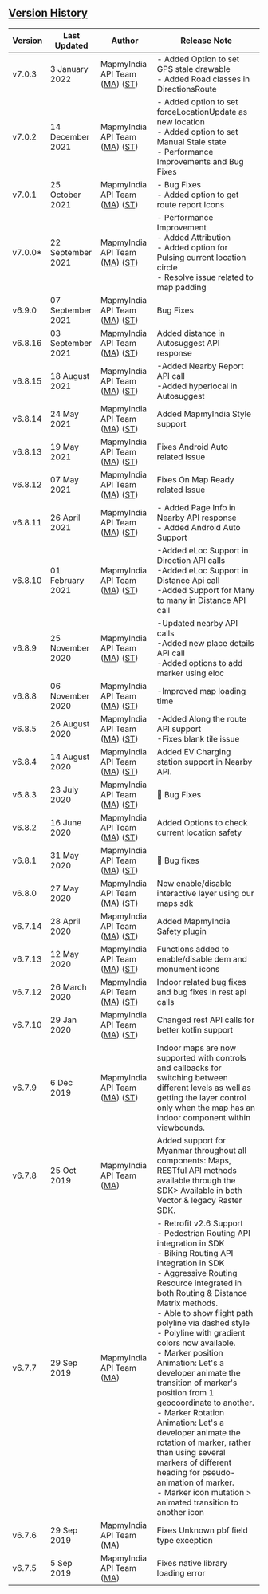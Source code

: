 ## [Version History](#Version-History)


| Version | Last Updated | Author |  Release Note|
| ---- | ---- | ---- | ---- |
| v7.0.3 | 3 January 2022 | MapmyIndia API Team ([MA](https://github.com/mdakram)) ([ST](https://github.com/saksham66)) |   - Added Option to set GPS stale drawable <br/> - Added Road classes in DirectionsRoute  |
| v7.0.2 | 14 December 2021 | MapmyIndia API Team ([MA](https://github.com/mdakram)) ([ST](https://github.com/saksham66)) |   - Added option to set forceLocationUpdate as new location <br/> - Added option to set Manual Stale state <br/> - Performance Improvements and Bug Fixes |
| v7.0.1 | 25 October 2021 | MapmyIndia API Team ([MA](https://github.com/mdakram)) ([ST](https://github.com/saksham66)) |   - Bug Fixes <br/> - Added option to get route report Icons |
 v7.0.0* | 22 September 2021 | MapmyIndia API Team ([MA](https://github.com/mdakram)) ([ST](https://github.com/saksham66)) |   - Performance Improvement<br/>- Added Attribution<br/>- Added option for Pulsing current location circle<br/>- Resolve issue related to map padding |
| v6.9.0 | 07 September 2021 | MapmyIndia API Team ([MA](https://github.com/mdakram)) ([ST](https://github.com/saksham66)) |   Bug Fixes |
| v6.8.16 | 03 September 2021 | MapmyIndia API Team ([MA](https://github.com/mdakram)) ([ST](https://github.com/saksham66)) |   Added distance in Autosuggest API response |
| v6.8.15 | 18 August 2021 | MapmyIndia API Team ([MA](https://github.com/mdakram)) ([ST](https://github.com/saksham66)) |  -Added Nearby Report API call<br/>-Added hyperlocal in Autosuggest |
| v6.8.14 | 24 May 2021 | MapmyIndia API Team ([MA](https://github.com/mdakram)) ([ST](https://github.com/saksham66)) |  Added MapmyIndia Style support |
| v6.8.13 | 19 May 2021 | MapmyIndia API Team ([MA](https://github.com/mdakram)) ([ST](https://github.com/saksham66)) |  Fixes Android Auto related Issue |
| v6.8.12 | 07 May 2021 | MapmyIndia API Team ([MA](https://github.com/mdakram)) ([ST](https://github.com/saksham66)) |  Fixes On Map Ready related Issue |
| v6.8.11 | 26 April 2021 | MapmyIndia API Team ([MA](https://github.com/mdakram)) ([ST](https://github.com/saksham66)) |  - Added Page Info in Nearby API response<br/>- Added Android Auto Support |
| v6.8.10 | 01 February 2021 | MapmyIndia API Team ([MA](https://github.com/mdakram)) ([ST](https://github.com/saksham66)) |  -Added eLoc Support in Direction API calls<br/>-Added eLoc Support in Distance Api call<br/>-Added Support for Many to many in Distance API call |
| v6.8.9 | 25 November 2020 | MapmyIndia API Team ([MA](https://github.com/mdakram)) ([ST](https://github.com/saksham66)) |  -Updated nearby API calls<br/>-Added new place details API call<br/>-Added options to add marker using eloc |
| v6.8.8 | 06 November 2020 | MapmyIndia API Team ([MA](https://github.com/mdakram)) ([ST](https://github.com/saksham66)) |  -Improved map loading time |
| v6.8.5 | 26 August 2020 | MapmyIndia API Team ([MA](https://github.com/mdakram)) ([ST](https://github.com/saksham66)) |  -Added Along the route API support<br/>-Fixes blank tile issue |
| v6.8.4 | 14 August 2020 | MapmyIndia API Team ([MA](https://github.com/mdakram)) ([ST](https://github.com/saksham66)) |  Added EV Charging station support in Nearby API. |
| v6.8.3 | 23 July 2020 | MapmyIndia API Team ([MA](https://github.com/mdakram)) ([ST](https://github.com/saksham66)) |  🐞 Bug Fixes |
| v6.8.2 | 16 June 2020 | MapmyIndia API Team ([MA](https://github.com/mdakram)) ([ST](https://github.com/saksham66)) |   Added Options to check current location safety |
| v6.8.1 | 31 May 2020 | MapmyIndia API Team ([MA](https://github.com/mdakram)) ([ST](https://github.com/saksham66)) |   🐞 Bug fixes|
| v6.8.0 | 27 May 2020 | MapmyIndia API Team ([MA](https://github.com/mdakram)) ([ST](https://github.com/saksham66)) |   Now enable/disable interactive layer using our maps sdk |
| v6.7.14 | 28 April 2020 | MapmyIndia API Team ([MA](https://github.com/mdakram)) ([ST](https://github.com/saksham66)) |  Added MapmyIndia Safety plugin |
|v6.7.13 | 12 May 2020| MapmyIndia API Team ([MA](https://github.com/mdakram)) ([ST](https://github.com/saksham66)) | Functions added to enable/disable dem and monument icons
|  v6.7.12 | 26 March 2020 | MapmyIndia API Team ([MA](https://github.com/mdakram)) ([ST](https://github.com/saksham66)) | Indoor related bug fixes and bug fixes in rest api calls
| v6.7.10| 29 Jan 2020 | MapmyIndia API Team ([MA](https://github.com/mdakram)) ([ST](https://github.com/saksham66)) | Changed rest API calls for better kotlin support
| v6.7.9 |  6 Dec 2019 | MapmyIndia API Team ([MA](https://github.com/mdakram)) ([ST](https://github.com/saksham66)) |  Indoor maps are now supported with controls and callbacks for switching between different levels as well as getting the layer control only when the map has an indoor component within viewbounds.
|v6.7.8 | 25 Oct 2019 | MapmyIndia API Team ([MA](https://github.com/mdakram)) |  Added support for Myanmar throughout all components: Maps, RESTful API methods available through the SDK> Available in both Vector & legacy Raster SDK.
| v6.7.7| 29 Sep 2019 | MapmyIndia API Team ([MA](https://github.com/mdakram)) | - Retrofit  v2.6 Support  <br/>- Pedestrian Routing API integration in SDK <br/> - Biking Routing API integration in SDK <br/>- Aggressive Routing Resource integrated in both Routing & Distance Matrix methods.<br/>- Able to show flight path polyline via dashed style<br/>- Polyline with gradient colors now available.<br/>- Marker position Animation: Let's a developer animate the transition of marker's position from 1 geocoordinate to another.<br/>- Marker Rotation Animation: Let's a developer animate the rotation of marker, rather than using several markers of different heading for pseudo-animation of marker.<br/>- Marker icon mutation > animated transition to another icon
| v6.7.6 | 29 Sep 2019 | MapmyIndia API Team ([MA](https://github.com/mdakram)) | Fixes Unknown pbf field type exception
|v6.7.5 | 5 Sep 2019 | MapmyIndia API Team ([MA](https://github.com/mdakram)) |  Fixes native library loading error
